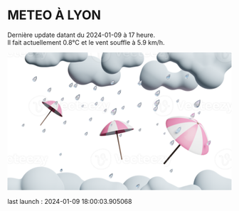 # METEO À LYON

Dernière update datant du 2024-01-09 à 17 heure.  
Il fait actuellement 0.8°C et le vent souffle à 5.9 km/h.      

![](./.github/rain.png)

last launch : 2024-01-09 18:00:03.905068
